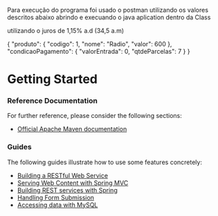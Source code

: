 Para execução do programa foi usado o postman utilizando os valores descritos abaixo abrindo e execuando o java aplication dentro da Class

utilizando o juros de 1,15% a.d (34,5 a.m) 

{
"produto": { "codigo": 1, "nome": "Radio", "valor": 600 }, "condicaoPagamento": { "valorEntrada": 0, "qtdeParcelas": 7 } 
}

# Getting Started



### Reference Documentation
For further reference, please consider the following sections:

* [Official Apache Maven documentation](https://maven.apache.org/guides/index.html)

### Guides
The following guides illustrate how to use some features concretely:

* [Building a RESTful Web Service](https://spring.io/guides/gs/rest-service/)
* [Serving Web Content with Spring MVC](https://spring.io/guides/gs/serving-web-content/)
* [Building REST services with Spring](https://spring.io/guides/tutorials/bookmarks/)
* [Handling Form Submission](https://spring.io/guides/gs/handling-form-submission/)
* [Accessing data with MySQL](https://spring.io/guides/gs/accessing-data-mysql/)

